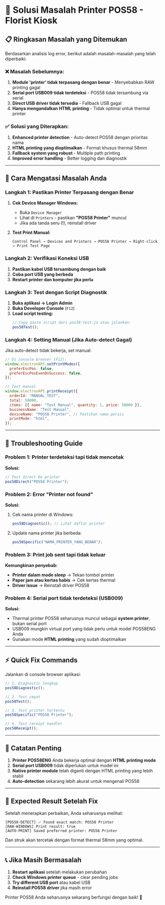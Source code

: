# 🔧 Solusi Masalah Printer POS58 - Florist Kiosk

## 📋 **Ringkasan Masalah yang Ditemukan**

Berdasarkan analisis log error, berikut adalah masalah-masalah yang telah diperbaiki:

### ❌ **Masalah Sebelumnya:**

1. **Module 'printer' tidak terpasang dengan benar** - Menyebabkan RAW printing gagal
2. **Serial port USB009 tidak terdeteksi** - POS58 tidak tersambung via serial
3. **Direct USB driver tidak tersedia** - Fallback USB gagal
4. **Hanya mengandalkan HTML printing** - Tidak optimal untuk thermal printer

### ✅ **Solusi yang Diterapkan:**

1. **Enhanced printer detection** - Auto-detect POS58 dengan prioritas nama
2. **HTML printing yang dioptimalkan** - Format khusus thermal 58mm
3. **Fallback system yang robust** - Multiple path printing
4. **Improved error handling** - Better logging dan diagnostik

---

## 🚀 **Cara Mengatasi Masalah Anda**

### **Langkah 1: Pastikan Printer Terpasang dengan Benar**

1. **Cek Device Manager Windows:**

   - Buka `Device Manager`
   - Lihat di `Printers` - pastikan **"POS58 Printer"** muncul
   - Jika ada tanda seru (!), reinstall driver

2. **Test Print Manual:**
   ```
   Control Panel → Devices and Printers → POS58 Printer → Right-click → Print Test Page
   ```

### **Langkah 2: Verifikasi Koneksi USB**

1. **Pastikan kabel USB tersambung dengan baik**
2. **Coba port USB yang berbeda**
3. **Restart printer dan komputer jika perlu**

### **Langkah 3: Test dengan Script Diagnostik**

1. **Buka aplikasi → Login Admin**
2. **Buka Developer Console** (`F12`)
3. **Load script testing:**
   ```javascript
   // Copy paste script dari pos58-test.js atau jalankan:
   pos58Test();
   ```

### **Langkah 4: Setting Manual (Jika Auto-detect Gagal)**

Jika auto-detect tidak bekerja, set manual:

```javascript
// Di console browser (F12):
window.electronAPI.setPrintModes({
  preferEscPos: false,
  preferEscPosEvenOnSuccess: false,
});

// Test manual
window.electronAPI.printReceipt({
  orderId: "MANUAL_TEST",
  total: 50000,
  items: [{ name: "Test Manual", quantity: 1, price: 50000 }],
  businessName: "Test Manual",
  deviceName: "POS58 Printer", // Pastikan nama persis
  printMode: "html",
});
```

---

## 🔧 **Troubleshooting Guide**

### **Problem 1: Printer terdeteksi tapi tidak mencetak**

**Solusi:**

```javascript
// Test direct ke printer
pos58Direct("POS58 Printer");
```

### **Problem 2: Error "Printer not found"**

**Solusi:**

1. Cek nama printer di Windows:
   ```javascript
   pos58Diagnostic(); // Lihat daftar printer
   ```
2. Update nama printer jika berbeda:
   ```javascript
   pos58Specific("NAMA_PRINTER_YANG_BENAR");
   ```

### **Problem 3: Print job sent tapi tidak keluar**

**Kemungkinan penyebab:**

- **Printer dalam mode sleep** → Tekan tombol printer
- **Paper jam atau kertas habis** → Cek kertas thermal
- **Driver issue** → Reinstall driver POS58

### **Problem 4: Serial port tidak terdeteksi (USB009)**

**Solusi:**

- Thermal printer POS58 seharusnya muncul sebagai **system printer**, bukan serial port
- USB009 mungkin virtual port yang tidak perlu untuk model POS58ENG Anda
- Gunakan mode **HTML printing** yang sudah dioptimalkan

---

## ⚡ **Quick Fix Commands**

Jalankan di console browser aplikasi:

```javascript
// 1. Diagnostic lengkap
pos58Diagnostic();

// 2. Test cepat
pos58Test();

// 3. Test printer tertentu
pos58Specific("POS58 Printer");

// 4. Test receipt handler
pos58Receipt();
```

---

## 📝 **Catatan Penting**

1. **Printer POS58ENG** Anda bekerja optimal dengan **HTML printing mode**
2. **Serial port USB009** tidak diperlukan untuk model ini
3. **Native printer module** telah diganti dengan HTML printing yang lebih stabil
4. **Auto-detection** sekarang lebih akurat untuk mengenali POS58

---

## 🎯 **Expected Result Setelah Fix**

Setelah menerapkan perbaikan, Anda seharusnya melihat:

```
[POS58-DETECT] ✅ Found exact match: POS58 Printer
[RAW-WINDOWS] Print result: true
[AUTO-PRINT] Saved preferred printer: POS58 Printer
```

Dan struk akan tercetak dengan format thermal 58mm yang optimal.

---

## 📞 **Jika Masih Bermasalah**

1. **Restart aplikasi** setelah melakukan perubahan
2. **Check Windows printer queue** - clear pending jobs
3. **Try different USB port** atau kabel USB
4. **Reinstall POS58 driver** jika masih error

Printer POS58 Anda seharusnya sekarang berfungsi dengan baik! 🎉
